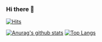 ### Hi there 👋


  [![Hits](https://hits.seeyoufarm.com/api/count/incr/badge.svg?url=https%3A%2F%2Fgithub.com%2Fthsgustlr0318&count_bg=%2379C83D&title_bg=%23555555&icon=&icon_color=%23E7E7E7&title=hits&edge_flat=false)](https://hits.seeyoufarm.com)
  
[![Anurag's github stats](https://github-readme-stats.vercel.app/api?username=thsgustlr0318)](https://github.com/anuraghazra/github-readme-stats)
[![Top Langs](https://github-readme-stats.vercel.app/api/top-langs/?username=thsgustlr0318&layout=compact)](https://github.com/anuraghazra/github-readme-stats)
